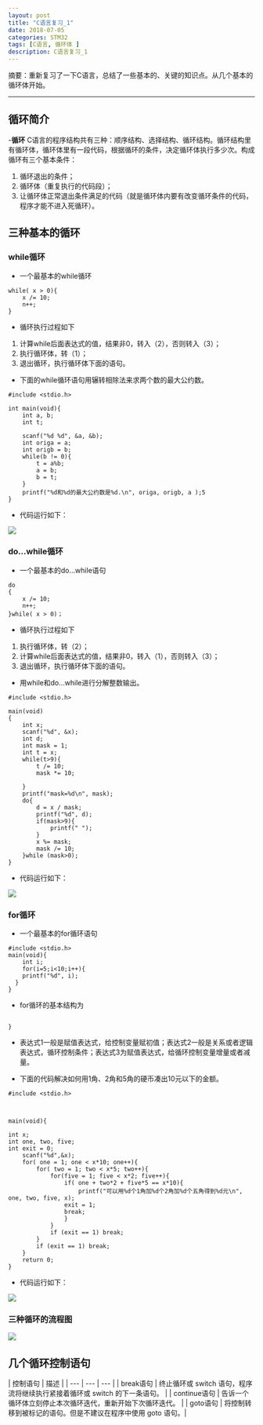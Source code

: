 ```yaml
---
layout: post
title: "C语言复习_1"
date: 2018-07-05
categories: STM32
tags: [C语言, 循环体 ]
description: C语言复习_1
---
```


摘要：重新复习了一下C语言，总结了一些基本的、关键的知识点。从几个基本的循环体开始。

---

## 循环简介

-**循环**
C语言的程序结构共有三种：顺序结构、选择结构、循环结构。循环结构里有循环体，循环体里有一段代码，根据循环的条件，决定循环体执行多少次。构成循环有三个基本条件：

1. 循环退出的条件；
2. 循环体（重复执行的代码段）；
3. 让循环体正常退出条件满足的代码（就是循环体内要有改变循环条件的代码，程序才能不进入死循环）。

## 三种基本的循环

### while循环

- 一个最基本的while循环

```
while( x > 0){
	x /= 10;
	n++;
}
```

- 循环执行过程如下
1. 计算while后面表达式的值，结果非0，转入（2），否则转入（3）；
2. 执行循环体，转（1）；
3. 退出循环，执行循环体下面的语句。

- 下面的while循环语句用辗转相除法来求两个数的最大公约数。

```
#include <stdio.h>

int main(void){
	int a, b;
	int t;
	
	scanf("%d %d", &a, &b);
	int origa = a;
	int origb = b;
	while(b != 0){
		t = a%b;
		a = b;
		b = t;
	}
	printf("%d和%d的最大公约数是%d.\n", origa, origb, a );5
}
```
- 代码运行如下：

![](http://oxt33qs1f.bkt.clouddn.com/zhanzhuanxiangchu.png)

### do...while循环

- 一个最基本的do...while语句

```
do
{
	x /= 10;
	n++;
}while( x > 0)；
```

- 循环执行过程如下
1. 执行循环体，转（2）；
2. 计算while后面表达式的值，结果非0，转入（1），否则转入（3）；
3. 退出循环，执行循环体下面的语句。

- 用while和do...while进行分解整数输出。

```
#include <stdio.h>

main(void)
{
	int x;
	scanf("%d", &x);
	int d;
	int mask = 1;
	int t = x;
	while(t>9){
		t /= 10;
		mask *= 10;
		
	}
	printf("mask=%d\n", mask);
	do{
		d = x / mask;
		printf("%d", d);
		if(mask>9){
			printf(" ");
		}
		x %= mask;
		mask /= 10;
	}while (mask>0);
}
```
- 代码运行如下：

![](http://oxt33qs1f.bkt.clouddn.com/fenjiezhengshu.png)

### for循环

- 一个最基本的for循环语句

```
#include <stdio.h>
main(void){
	int i;
	for(i=5;i<10;i++){
	printf("%d", i);
  }
}
```
- for循环的基本结构为
```for([表达式1];[表达式2];[表达式3]){

}
```

- 表达式1一般是赋值表达式，给控制变量赋初值；表达式2一般是关系或者逻辑表达式，循环控制条件；表达式3为赋值表达式，给循环控制变量增量或者减量。

- 下面的代码解决如何用1角、2角和5角的硬币凑出10元以下的金额。

```
#include <stdio.h>



main(void){

int x;
int one, two, five;
int exit = 0;
	scanf("%d",&x);
	for( one = 1; one < x*10; one++){
		for( two = 1; two < x*5; two++){
			for(five = 1; five < x*2; five++){
				if( one + two*2 + five*5 == x*10){
					printf("可以用%d个1角加%d个2角加%d个五角得到%d元\n", one, two, five, x);
				exit = 1;
				break;
				}
			}
			if (exit == 1) break;
		}	
		if (exit == 1) break;
	}
	return 0;
}
```

- 代码运行如下：

![](http://oxt33qs1f.bkt.clouddn.com/couyingbi.png)

###  三种循环的流程图

![](http://oxt33qs1f.bkt.clouddn.com/sanzhongxunhuan.png)

## 几个循环控制语句


| 控制语句 | 描述 |
| --- | --- | --- |
| break语句 | 终止循环或 switch 语句，程序流将继续执行紧接着循环或 switch 的下一条语句。 |
| continue语句 | 告诉一个循环体立刻停止本次循环迭代，重新开始下次循环迭代。 |
| goto语句 | 将控制转移到被标记的语句。但是不建议在程序中使用 goto 语句。|

